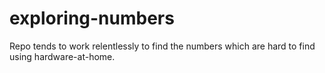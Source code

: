 # exploring-numbers
Repo tends to work relentlessly to find the numbers which are hard to find using hardware-at-home. 
